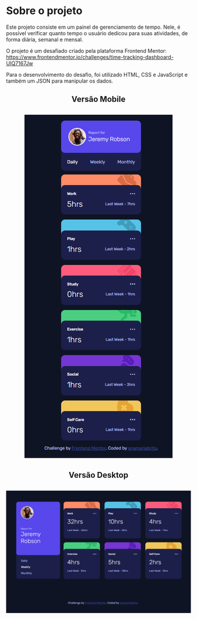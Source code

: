 
# Sobre o projeto 

Este projeto consiste em um painel de gerenciamento de tempo. Nele, é possível verificar quanto tempo o usuário dedicou para suas atividades, de forma diária, semanal e mensal. 

O projeto é um desafiado criado pela plataforma Frontend Mentor: https://www.frontendmentor.io/challenges/time-tracking-dashboard-UIQ7167Jw

Para o desenvolvimento do desafio, foi utilizado HTML, CSS e JavaScript e também um JSON para manipular os dados. 



<div align='center'>
<h2>Versão Mobile<h2>
<img src="./images/mobile-daily.png">


<h2>Versão Desktop<h2>
<img src="./images/desktop-weekly.png">

